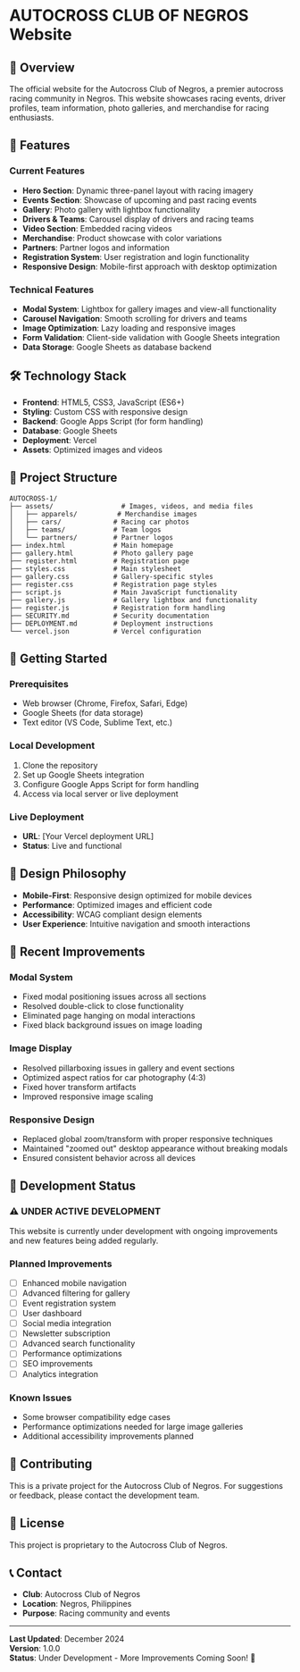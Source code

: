 # AUTOCROSS CLUB OF NEGROS Website

## 🏁 Overview

The official website for the Autocross Club of Negros, a premier autocross racing community in Negros. This website showcases racing events, driver profiles, team information, photo galleries, and merchandise for racing enthusiasts.

## 🚗 Features

### Current Features
- **Hero Section**: Dynamic three-panel layout with racing imagery
- **Events Section**: Showcase of upcoming and past racing events
- **Gallery**: Photo gallery with lightbox functionality
- **Drivers & Teams**: Carousel display of drivers and racing teams
- **Video Section**: Embedded racing videos
- **Merchandise**: Product showcase with color variations
- **Partners**: Partner logos and information
- **Registration System**: User registration and login functionality
- **Responsive Design**: Mobile-first approach with desktop optimization

### Technical Features
- **Modal System**: Lightbox for gallery images and view-all functionality
- **Carousel Navigation**: Smooth scrolling for drivers and teams
- **Image Optimization**: Lazy loading and responsive images
- **Form Validation**: Client-side validation with Google Sheets integration
- **Data Storage**: Google Sheets as database backend

## 🛠️ Technology Stack

- **Frontend**: HTML5, CSS3, JavaScript (ES6+)
- **Styling**: Custom CSS with responsive design
- **Backend**: Google Apps Script (for form handling)
- **Database**: Google Sheets
- **Deployment**: Vercel
- **Assets**: Optimized images and videos

## 📁 Project Structure

```
AUTOCROSS-1/
├── assets/                 # Images, videos, and media files
│   ├── apparels/          # Merchandise images
│   ├── cars/             # Racing car photos
│   ├── teams/            # Team logos
│   └── partners/         # Partner logos
├── index.html            # Main homepage
├── gallery.html          # Photo gallery page
├── register.html         # Registration page
├── styles.css            # Main stylesheet
├── gallery.css           # Gallery-specific styles
├── register.css          # Registration page styles
├── script.js             # Main JavaScript functionality
├── gallery.js            # Gallery lightbox and functionality
├── register.js           # Registration form handling
├── SECURITY.md           # Security documentation
├── DEPLOYMENT.md         # Deployment instructions
└── vercel.json           # Vercel configuration
```

## 🚀 Getting Started

### Prerequisites
- Web browser (Chrome, Firefox, Safari, Edge)
- Google Sheets (for data storage)
- Text editor (VS Code, Sublime Text, etc.)

### Local Development
1. Clone the repository
2. Set up Google Sheets integration
3. Configure Google Apps Script for form handling
4. Access via local server or live deployment

### Live Deployment
- **URL**: [Your Vercel deployment URL]
- **Status**: Live and functional

## 🎨 Design Philosophy

- **Mobile-First**: Responsive design optimized for mobile devices
- **Performance**: Optimized images and efficient code
- **Accessibility**: WCAG compliant design elements
- **User Experience**: Intuitive navigation and smooth interactions

## 🔧 Recent Improvements

### Modal System
- Fixed modal positioning issues across all sections
- Resolved double-click to close functionality
- Eliminated page hanging on modal interactions
- Fixed black background issues on image loading

### Image Display
- Resolved pillarboxing issues in gallery and event sections
- Optimized aspect ratios for car photography (4:3)
- Fixed hover transform artifacts
- Improved responsive image scaling

### Responsive Design
- Replaced global zoom/transform with proper responsive techniques
- Maintained "zoomed out" desktop appearance without breaking modals
- Ensured consistent behavior across all devices

## 🚧 Development Status

### ⚠️ **UNDER ACTIVE DEVELOPMENT**

This website is currently under development with ongoing improvements and new features being added regularly.

### Planned Improvements
- [ ] Enhanced mobile navigation
- [ ] Advanced filtering for gallery
- [ ] Event registration system
- [ ] User dashboard
- [ ] Social media integration
- [ ] Newsletter subscription
- [ ] Advanced search functionality
- [ ] Performance optimizations
- [ ] SEO improvements
- [ ] Analytics integration

### Known Issues
- Some browser compatibility edge cases
- Performance optimizations needed for large image galleries
- Additional accessibility improvements planned

## 🤝 Contributing

This is a private project for the Autocross Club of Negros. For suggestions or feedback, please contact the development team.

## 📄 License

This project is proprietary to the Autocross Club of Negros.

## 📞 Contact

- **Club**: Autocross Club of Negros
- **Location**: Negros, Philippines
- **Purpose**: Racing community and events

---

**Last Updated**: December 2024  
**Version**: 1.0.0  
**Status**: Under Development - More Improvements Coming Soon! 🚀
